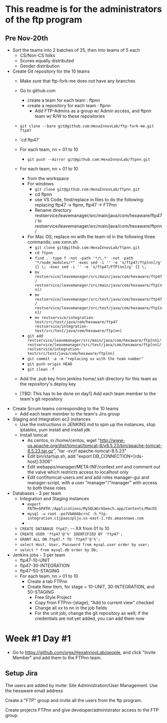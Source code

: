 # This readme is for the administrators of the ftp program

## Pre Nov-20th

  * Sort the teams into 2 batches of 25, then into teams of 5 each
    * CS/Non-CS folks
    * Scores equally distributed
    * Gender distribution
  * Create Git repository for the 10 teams
    * Make sure that ftp-fork-me does not have any branches
    * Go to github.com
      * create a team for each team : ftpnn
      * create a repository for each team : ftpnn
        * Add FTP-Admins as a group w/ Admin access, and ftpnn team w/ R/W to these repositories
    * `git clone --bare git@github.com:HexaInnovLab/ftp-fork-me.git ftp47`
    * 'cd ftp47`
    * For each team, nn = 01 to 10
      * `git push --mirror git@github.com:HexaInnovLab/ftpnn.git`
    * For each team, nn = 01 to 10
      * from the workspace
      * For windows
        * `git clone git@github.com:HexaInnovLab/ftpnn.git`
        * cd ftpnn
        * use VS Code, find/replace in files to do the following: replacing ftp47 -> ftpnn, ftp47 -> FTPnn
        * Rename directory restservice/leavemanager/src/main/java/com/hexaware/ftp47/ to restservice/leavemanager/src/main/java/com/hexaware/ftpnn/
      * For Mac OS; replace nn with the team-id in the following three commands; use xxnn.sh
        * `git clone git@github.com:HexaInnovLab/ftpnn.git`
        * `cd ftpnn`      
        * `find . -type f -not -path '*/\.*' -not -path "*/node_modules/*" -exec sed -i '' -e 's/ftp47/ftp[nn]/g' {} \; -exec sed -i '' -e 's/ftp47/FTP[nn]/g' {} \;`
        * `mv restservice/leavemanager/src/main/java/com/hexaware/ftp47/ restservice/leavemanager/src/main/java/com/hexaware/ftp[nn]/`
        * `mv restservice/leavemanager/src/test/java/com/hexaware/ftp47/ restservice/leavemanager/src/test/java/com/hexaware/ftp[nn]/`
        * `mv restservice/integration-test/src/test/java/com/hexaware/ftp47 restservice/integration-test/src/test/java/com/hexaware/ftp[nn]`
      * `git add restservice/leavemanager/src/main/java/com/hexaware/ftp[nn]/ restservice/leavemanager/src/test/java/com/hexaware/ftp[nn]/ restservice/integration-test/src/test/java/com/hexaware/ftp[nn]`
      * `git commit -a -m "replacing xx with the team number"`
      * `git push origin HEAD`
      * `git clean -f`
      
    * Add the .pub key from jenkins home/.ssh directory for this team as the repository's deploy key
    * [TBD: This has to be done on day1] Add each team member to the team's git repository
  * Create Scrum teams corresponding to the 10 teams
    * Add each team member to the team's Jira group 
  * Staging and Integration ec2 instances
    * Use the instructions in JENKINS.md to spin up the instances, stop iptables, yum install and install jdk
    * Install tomcat
      * As centos, in /home/centos, wget "http://www-us.apache.org/dist/tomcat/tomcat-8/v8.5.23/bin/apache-tomcat-8.5.23.tar.gz", "tar -xvzf apache-tomcat-8.5.23"
      * Edit bin/startup.sh, add "export DB_CONNECTION=[rds-host]:3306"
      * Edit webapps/manager/META-INF/context.xml and comment out the valve which restricts access to localhost only
      * Edit conf/tomcat-users.xml and add roles manager-gui and manager-script, with a user "manager"/"manager" with access to both these roles 
  * Databases - 3 per team
    * Integration and Staging instances
      * `export PATH=$PATH:/Applications/MySQLWorkbench.app/Contents/MacOS`
      * `mysql -u root -po7Vb6H4bcrnC -h ftp-integration.c1jpaaszplju.us-east-1.rds.amazonaws.com`
      * 
    * `CREATE DATABASE ftp47;` -- XX from 01 to 10
    * `CREATE USER 'ftp47'@'%' IDENTIFIED BY 'ftp47';`
    * `GRANT ALL ON ftp47.* TO 'ftp47'@'%';`
    * `select Host, User, Password from mysql.user order by user;`
    * `select * from mysql.db order by Db;`
  * Jenkins jobs - 3 per team
    * ftp47-10-UNIT
    * ftp47-30-INTEGRATION
    * ftp47-50-STAGING
    * For each team, nn = 01 to 10
      * Create a tab FTPnn
      * Create New Item, for stage = 10-UNIT, 30-INTEGRATION, and 50-STAGING
        * Free Style Project
        * Copy from FTPnn-{stage}, "Add to current view" checked
        * Change all xx to nn in the job fields  
        * For the unit job, change the git repository as well; if the credentials are not yet added, you can add them now

# Week #1 Day #1
  * Go to https://github.com/orgs/HexaInnovLab/people, and click "Invite Member" and add them to the FTPnn team.

## Setup Jira

The users are added by invite: Site Administration/User Management. Use the hexaware email address

Create a "FTP" group and invite all the users from the ftp program.

Create projects FTPnn and give developer/administrator access to the FTP group.
